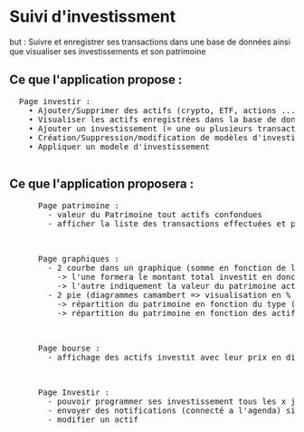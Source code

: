 <h1>Suivi d'investissment</h1>
<p>but : Suivre et enregistrer ses transactions dans une base de données ainsi que visualiser ses investissements et son patrimoine</p>

<h2>Ce que l'application propose :</h2>
  <pre>
  Page investir :
    • Ajouter/Supprimer des actifs (crypto, ETF, actions ...)
    • Visualiser les actifs enregistrées dans la base de données 
    • Ajouter un investissement (= une ou plusieurs transactions) en indiquant pour chaque actif le prix d'achat, la quantité et la date
    • Création/Suppression/modification de modèles d'investissements pour faciliter l'investissement DCA avec l'ajout/suppresion/modification de transactions (nom actif et quantité)
    • Appliquer un modele d'investissement
  </pre>


<h2>Ce que l'application proposera :</h2>
  <pre>
      Page patrimoine :
        - valeur du Patrimoine tout actifs confondues
        - afficher la liste des transactions effectuées et pouvoir filtrer en fonction du type/nom/date <br>
  </pre>
  <pre>
      Page graphiques :
        - 2 courbe dans un graphique (somme en fonction de la date) : 
          -> l'une formera le montant total investit en donction de la date (depuis le premier investissement jusqu'au dernier)
          -> l'autre indiquement la valeur du patrimoine actuel en recupérant les valeur des actifs via une API 
        - 2 pie (diagrammes camambert => visualisation en % par rapport à la valeur total du portefeuille) : 
          -> répartition du patrimoine en fonction du type (crypto, ETF ...) 
          -> répartition du patrimoine en fonction des actifs <br>
  </pre>
  <pre>
      Page bourse :
        - affichage des actifs investit avec leur prix en direct (via API) <br>
  </pre>
  <pre>
      Page Investir :
        - pouvoir programmer ses investissement tous les x jours en ajoutant dans un agenda (google calendar API)
        - envoyer des notifications (connecté a l'agenda) si on doit rajouter de l'argent sur l'appli
        - modifier un actif 
  </pre>

